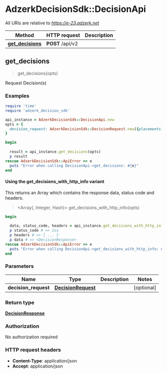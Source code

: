 # AdzerkDecisionSdk::DecisionApi

All URIs are relative to *https://e-23.adzerk.net*

| Method | HTTP request | Description |
| ------ | ------------ | ----------- |
| [**get_decisions**](DecisionApi.md#get_decisions) | **POST** /api/v2 |  |


## get_decisions

> <DecisionResponse> get_decisions(opts)



Request Decision(s)

### Examples

```ruby
require 'time'
require 'adzerk_decision_sdk'

api_instance = AdzerkDecisionSdk::DecisionApi.new
opts = {
  decision_request: AdzerkDecisionSdk::DecisionRequest.new({placements: [AdzerkDecisionSdk::Placement.new]}) # DecisionRequest | 
}

begin
  
  result = api_instance.get_decisions(opts)
  p result
rescue AdzerkDecisionSdk::ApiError => e
  puts "Error when calling DecisionApi->get_decisions: #{e}"
end
```

#### Using the get_decisions_with_http_info variant

This returns an Array which contains the response data, status code and headers.

> <Array(<DecisionResponse>, Integer, Hash)> get_decisions_with_http_info(opts)

```ruby
begin
  
  data, status_code, headers = api_instance.get_decisions_with_http_info(opts)
  p status_code # => 2xx
  p headers # => { ... }
  p data # => <DecisionResponse>
rescue AdzerkDecisionSdk::ApiError => e
  puts "Error when calling DecisionApi->get_decisions_with_http_info: #{e}"
end
```

### Parameters

| Name | Type | Description | Notes |
| ---- | ---- | ----------- | ----- |
| **decision_request** | [**DecisionRequest**](DecisionRequest.md) |  | [optional] |

### Return type

[**DecisionResponse**](DecisionResponse.md)

### Authorization

No authorization required

### HTTP request headers

- **Content-Type**: application/json
- **Accept**: application/json

